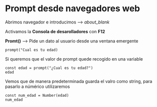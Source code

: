 # Prompt desde navegadores web

Abrimos navegador e introducimos --> *about_blank*

Activamos la **Consola de desarolladores** con **F12**   

**Promt()** --> Pide un dato al usuario desde una ventana emergente

    prompt("Cual es tu edad)


Si queremos que el valor de prompt quede recogido en una variable

    const edad = prompt("¿Cual es tu edad?")
    edad

Vemos que de manera predeterminada guarda el valro como string, para pasarlo a númérico utilizaremos

    const num_edad = Number(edad)
    num_edad